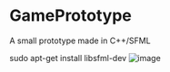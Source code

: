 # GamePrototype
A small prototype made in C++/SFML


sudo apt-get install libsfml-dev
![image](https://user-images.githubusercontent.com/61098580/231325664-9ca4bc02-cea6-4859-a8d7-51577ec1f32e.png)

